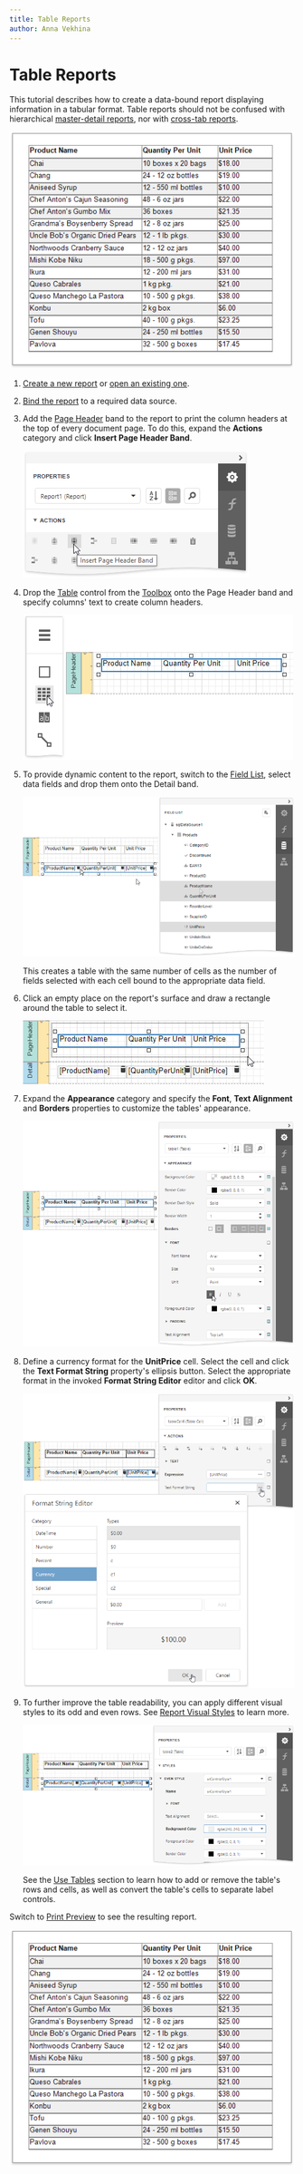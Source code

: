 ```yaml
---
title: Table Reports
author: Anna Vekhina
---
```

# Table Reports

This tutorial describes how to create a data-bound report displaying information in a tabular format. Table reports should not be confused with hierarchical [master-detail reports](master-detail-report-with-detail-report-bands.md), nor with [cross-tab reports](create-reports).

![](../../../images/eurd-web-table-report-result.png)

1. [Create a new report](../add-new-reports.md) or [open an existing one](../open-reports.md).

2. [Bind the report](../bind-to-data.md) to a required data source.

3. Add the [Page Header](../introduction-to-banded-reports.md) band to the report to print the column headers at the top of every document page. To do this, expand the **Actions** category and click **Insert Page Header Band**.

    ![](../../../images/eurd-web-table-report-insert-page-header.png)

4. Drop the [Table](../use-report-elements/use-tables.md) control from the [Toolbox](../report-designer-tools/toolbox.md) onto the Page Header band and specify columns' text to create column headers.

    ![](../../../images/eurd-web-table-report-add-static-captions.png)

5. To provide dynamic content to the report, switch to the [Field List](../report-designer-tools/ui-panels/field-list.md), select data fields and drop them onto the Detail band.

    ![](../../../images/eurd-web-table-report-add-dynamic-content.png)

    This creates a table with the same number of cells as the number of fields selected with each cell bound to the appropriate data field.

6. Click an empty place on the report's surface and draw a rectangle around the table to select it. 

    ![](../../../images/eurd-web-table-report-select-both-tables.png)

7. Expand the **Appearance** category and specify the **Font**, **Text Alignment** and **Borders** properties to customize the tables' appearance.

    ![](../../../images/eurd-web-table-report-set-up-appearance.png)

9. Define a currency format for the **UnitPrice** cell. Select the cell and click the **Text Format String** property's ellipsis button. Select the appropriate format in the invoked **Format String Editor** editor and click **OK**.

    ![](../../../images/eurd-web-table-report-format-string.png)

10. To further improve the table readability, you can apply different visual styles to its odd and even rows. See [Report Visual Styles](../customize-appearance/report-visual-styles.md) to learn more. 

    ![](../../../images/eurd-web-table-report-odd-even-styles.png)
	
	See the [Use Tables](../use-report-elements/use-tables.md) section to learn how to add or remove the table's rows and cells, as well as convert the table's cells to separate label controls.

Switch to [Print Preview](../preview-print-and-export-reports.md) to see the resulting report.

![](../../../images/eurd-web-table-report-result.png)